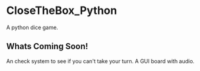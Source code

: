 # CloseTheBox_Python
A python dice game.


## Whats Coming Soon!
An check system to see if you can't take your turn.
A GUI board with audio.
